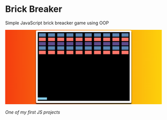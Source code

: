 # Brick Breaker
Simple JavaScript brick breacker game using OOP

![](banner.png)

*One of my first JS projects*
